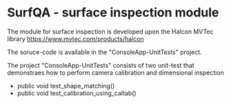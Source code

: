 # SurfQA - surface inspection module

The module for surface inspection is developed upon the Halcon MVTec library https://www.mvtec.com/products/halcon 

The soruce-code is available in the "ConsoleApp-UnitTests" project. 

The project "ConsoleApp-UnitTests" consists of two unit-test that demonstraes how to perform camera calibration and dimensional inspection 
* public void test_shape_matching()
* public void test_calibration_using_caltab()

